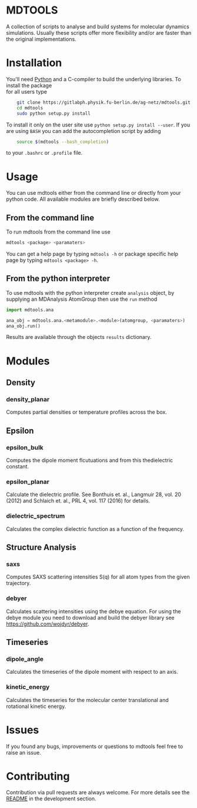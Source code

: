 # MDTOOLS

A collection of scripts to analyse and build systems for molecular dynamics simulations.
Usually these scripts offer more flexibility and/or are faster than the original implementations.

# Installation

You'll need [Python](https://www.python.org) and a C-compiler to build the
underlying libraries. To install the package  
for all users type

```sh
    git clone https://gitlabph.physik.fu-berlin.de/ag-netz/mdtools.git
    cd mdtools
    sudo python setup.py install
```

To install it only on the user site use `python setup.py install --user`.
If you are using `BASH` you can add the autocompletion script
by adding

```sh
    source $(mdtools --bash_completion)
```

to your `.bashrc` or `.profile` file.

# Usage

You can use mdtools either from the command line or directly from your python
code. All available modules are briefly described below.

## From the command line

To run mdtools from the command line use

```sh
mdtools <package> <paramaters>
```

You can get a help page by typing `mdtools -h` or package specific help page
by typing `mdtools <package> -h`.

## From the python interpreter

To use mdtools with the python interpreter create `analysis` object,
by supplying an MDAnalysis AtomGroup then use the `run` method

```python
import mdtools.ana

ana_obj = mdtools.ana.<metamodule>.<module>(atomgroup, <paramaters>)
ana_obj.run()
```

Results are available through the objects `results` dictionary.

# Modules

## Density

### density_planar

Computes partial densities or temperature profiles across the box.

## Epsilon

### epsilon_bulk

Computes the dipole moment flcutuations and from this thedielectric constant.

### epsilon_planar

Calculate the dielectric profile.
See Bonthuis et. al., Langmuir 28, vol. 20 (2012) and
Schlaich et. al., PRL 4, vol. 117 (2016) for details.

### dielectric_spectrum

Calculates the complex dielectric function as a function of the frequency.

## Structure Analysis

### saxs

Computes SAXS scattering intensities S(q) for all atom types from the given trajectory.

### debyer

Calculates scattering intensities using the debye equation.
For using the debye module you need to download and build
the debyer library see <https://github.com/wojdyr/debyer>.

## Timeseries

### dipole_angle

Calculates the timeseries of the dipole moment with respect to an axis.

### kinetic_energy

Calculates the timeseries for the molecular center translational
and rotational kinetic energy.

# Issues

If you found any bugs, improvements or questions to mdtools feel free to raise an
issue.

# Contributing

Contribution via pull requests are always welcome.
For more details see the [README](developer/README.md) in the development section.
